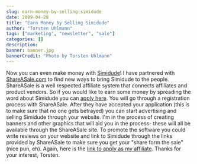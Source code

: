 ```yaml
---
slug: earn-money-by-selling-simidude
date: 2009-04-28
title: "Earn Money by Selling Simidude"
author: "Torsten Uhlmann"
tags: ["marketing", "newsletter", "sale"]
categories: []
description:
banner: banner.jpg
bannerCredit: "Photo by Torsten Uhlmann"
---
```


Now you can even make money with [Simidude](http://www.simidude.com)! I have partnered with [ShareASale.com](http://www.shareasale.com) to find new ways to bring Simidude to the people. ShareASale is a well respected affiliate system that connects affiliates and product vendors. So if you would like to earn some money by spreading the word about Simidude you can [apply here](http://www.shareasale.com/shareasale.cfm?merchantID=21879). You will go through a registration process with ShareASale. After they have accepted your application (this is to make sure that no one gets betrayed) you can start advertising and selling Simidude through your website. I'm in the process of creating banners and other graphics that will aid you in the process- these will all be available through the ShareASale site. To promote the software you could write reviews on your website and link to Simidude through the links provided by ShareASale to make sure you get your "share form the sale" (nice pun, eh). Again, here is the [link to apply as my affiliate](http://http://www.shareasale.com/shareasale.cfm?merchantID=21879). Thanks for your interest, Torsten.
